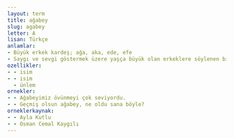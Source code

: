 ```yaml
---
layout: term
title: ağabey
slug: agabey
letter: A
lisan: Türkçe
anlamlar:
- Büyük erkek kardeş; ağa, aka, ede, efe
- Saygı ve sevgi göstermek üzere yaşça büyük olan erkeklere söylenen bir seslenme sözü
ozellikler:
- - isim
- - isim
  - ünlem
ornekler:
- - Ağabeyimiz övünmeyi çok seviyordu.
- - Geçmiş olsun ağabey, ne oldu sana böyle?
orneklerkaynak:
- - Ayla Kutlu
- - Osman Cemal Kaygılı
---
```

